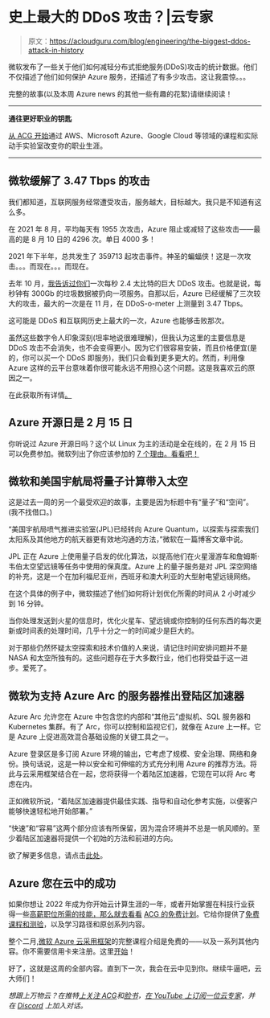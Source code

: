 # 史上最大的 DDoS 攻击？|云专家

> 原文：<https://acloudguru.com/blog/engineering/the-biggest-ddos-attack-in-history>

微软发布了一些关于他们如何减轻分布式拒绝服务(DDoS)攻击的统计数据。他们不仅描述了他们如何保护 Azure 服务，还描述了有多少攻击。这让我震惊。。。

完整的故事(以及本周 Azure news 的其他一些有趣的花絮)请继续阅读！

* * *

**通往更好职业的钥匙**

[从 ACG 开始](https://acloudguru.com/pricing)通过 AWS、Microsoft Azure、Google Cloud 等领域的课程和实际动手实验室改变你的职业生涯。

* * *

## 微软缓解了 3.47 Tbps 的攻击

我们都知道，互联网服务经常遭受攻击，服务越大，目标越大。我只是不知道有这么多。

在 2021 年 8 月，平均每天有 1955 次攻击，Azure 阻止或减轻了这些攻击——最高的是 8 月 10 日的 4296 次。单日 4000 多！

2021 年下半年，总共发生了 359713 起攻击事件。神圣的蝙蝠侠！这是一次攻击。。。而现在。。。而现在。

去年 10 月，[我告诉过你们](https://acloudguru.com/blog/engineering/azure-reveals-new-az-305-and-details-biggest-ddos-attack-ever)一次每秒 2.4 太比特的巨大 DDoS 攻击。也就是说，每秒钟有 300Gb 的垃圾数据被扔向一项服务。自那以后，Azure 已经缓解了三次较大的攻击，最大的一次是在 11 月，在 DDoS-o-meter 上测量到 3.47 Tbps。

这可能是 DDoS 和互联网历史上最大的一次，Azure 也能够击败那次。

虽然这些数字令人印象深刻(坦率地说很难理解)，但我认为这里的主要信息是 DDoS 攻击不会消失，也不会变得更小。因为它们很容易安装，而且价格便宜(是的，你可以买一个 DDoS 即服务)，我们只会看到更多更大的。然而，利用像 Azure 这样的云平台意味着你很可能永远不用担心这个问题。这是我喜欢云的原因之一。

在此获取所有详情[。](https://azure.microsoft.com/en-us/blog/azure-ddos-protection-2021-q3-and-q4-ddos-attack-trends/)

## Azure 开源日是 2 月 15 日

你听说过 Azure 开源日吗？这个以 Linux 为主的活动是全在线的，在 2 月 15 日可以免费参加。微软列出了你应该参加的 [7 个理由。看看吧！](https://azure.microsoft.com/en-au/blog/7-reasons-to-attend-azure-open-source-day/)

## 微软和美国宇航局将量子计算带入太空

这是过去一周的另一个最受欢迎的故事，主要是因为标题中有“量子”和“空间”。(我不找借口。)

“美国宇航局喷气推进实验室(JPL)已经转向 Azure Quantum，以探索与探索我们太阳系及其他地方的航天器更有效地沟通的方法，”微软在一篇博客文章中说。

JPL 正在 Azure 上使用量子启发的优化算法，以提高他们在火星漫游车和詹姆斯·韦伯太空望远镜等任务中使用的保真度。Azure 上的量子服务是对 JPL 深空网络的补充，这是一个在加利福尼亚州，西班牙和澳大利亚的大型射电望远镜网络。

在这个具体的例子中，微软描述了他们如何将计划优化所需的时间从 2 小时减少到 16 分钟。

当你处理发送到火星的信息时，优化火星车、望远镜或你控制的任何东西的每次更新或时间表的处理时间，几乎十分之一的时间减少是巨大的。

对于那些仍然怀疑太空探索和技术价值的人来说，请记住时间安排问题并不是 NASA 和太空所独有的。这些问题存在于大多数行业，他们也将受益于这一进步。爱死了。

## 微软为支持 Azure Arc 的服务器推出登陆区加速器

Azure Arc 允许您在 Azure 中包含您的内部和“其他云”虚拟机、SQL 服务器和 Kubernetes 集群。有了 Arc，你可以控制和监视它们，就像在 Azure 上一样。它是 Azure 上促进高效混合基础设施的关键工具之一。

Azure 登录区是多订阅 Azure 环境的输出，它考虑了规模、安全治理、网络和身份。换句话说，这是一种以安全和可伸缩的方式充分利用 Azure 的推荐方法。将此与云采用框架结合在一起，您将获得一个着陆区加速器，它现在可以将 Arc 考虑在内。

正如微软所说，“着陆区加速器提供最佳实践、指导和自动化参考实施，以便客户能够快速轻松地开始部署。”

“快速”和“容易”这两个部分应该有所保留，因为混合环境并不总是一帆风顺的。至少着陆区加速器将提供一个初始的方法和前进的方向。

欲了解更多信息，请点击[此处](https://azure.microsoft.com/en-au/blog/microsoft-launches-landing-zone-accelerator-for-azure-arcenabled-servers/)。

## Azure 您在云中的成功

如果你想让 2022 年成为你开始云计算生涯的一年，或者开始掌握在科技行业获得一些[高薪职位所需的技能，那么就去看看](https://acloudguru.com/blog/engineering/top-paying-cloud-certifications-and-jobs) [ACG 的免费计划](https://acloudguru.com/pricing)。它给你提供了[免费课程和测验](https://acloudguru.com/blog/news/whats-free-at-acg)，以及学习路径和原创系列内容。

整个二月,[微软 Azure 云采用框架](https://acloudguru.com/course/introduction-to-the-microsoft-cloud-adoption-framework-for-azure)的完整课程介绍是免费的——以及一系列其他内容。你不需要信用卡来注册。这里[开始](https://acloudguru.com/pricing)！

好了，这就是这周的全部内容。直到下一次，我会在云中见到你。继续牛逼吧，云大师们！

*想跟上万物云？在推特[上关注 ACG](https://twitter.com/acloudguru)和[脸书](https://www.facebook.com/acloudguru)，[在 YouTube 上订阅一位云专家](https://www.youtube.com/c/AcloudGuru/?sub_confirmation=1)，并在 [Discord](http://discord.gg/acloudguru) 上加入对话。*